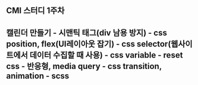 ## CMI 스터디 1주차
<h2> 캘린더 만들기
- 시맨틱 태그(div 남용 방지)
- css position, flex(UI레이아웃 잡기)
- css selector(웹사이트에서 데이터 수집할 때 사용)
- css variable
- reset css
- 반응형, media query
- css transition, animation
- scss
